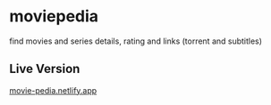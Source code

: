 # moviepedia
find movies and series details, rating and links (torrent and subtitles)
## Live Version
[movie-pedia.netlify.app](https://movie-pedia.netlify.app/)
